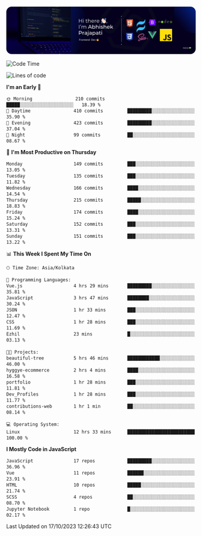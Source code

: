 ![Banner](./Header.png)

<!--START_SECTION:waka-->
![Code Time](http://img.shields.io/badge/Code%20Time-13%20hrs%2031%20mins-blue)

![Lines of code](https://img.shields.io/badge/From%20Hello%20World%20I%27ve%20Written-1.5%20million%20lines%20of%20code-blue)

**I'm an Early 🐤** 

```text
🌞 Morning                210 commits         █████░░░░░░░░░░░░░░░░░░░░   18.39 % 
🌆 Daytime                410 commits         █████████░░░░░░░░░░░░░░░░   35.90 % 
🌃 Evening                423 commits         █████████░░░░░░░░░░░░░░░░   37.04 % 
🌙 Night                  99 commits          ██░░░░░░░░░░░░░░░░░░░░░░░   08.67 % 
```
📅 **I'm Most Productive on Thursday** 

```text
Monday                   149 commits         ███░░░░░░░░░░░░░░░░░░░░░░   13.05 % 
Tuesday                  135 commits         ███░░░░░░░░░░░░░░░░░░░░░░   11.82 % 
Wednesday                166 commits         ████░░░░░░░░░░░░░░░░░░░░░   14.54 % 
Thursday                 215 commits         █████░░░░░░░░░░░░░░░░░░░░   18.83 % 
Friday                   174 commits         ████░░░░░░░░░░░░░░░░░░░░░   15.24 % 
Saturday                 152 commits         ███░░░░░░░░░░░░░░░░░░░░░░   13.31 % 
Sunday                   151 commits         ███░░░░░░░░░░░░░░░░░░░░░░   13.22 % 
```


📊 **This Week I Spent My Time On** 

```text
🕑︎ Time Zone: Asia/Kolkata

💬 Programming Languages: 
Vue.js                   4 hrs 29 mins       █████████░░░░░░░░░░░░░░░░   35.81 % 
JavaScript               3 hrs 47 mins       ████████░░░░░░░░░░░░░░░░░   30.24 % 
JSON                     1 hr 33 mins        ███░░░░░░░░░░░░░░░░░░░░░░   12.47 % 
CSS                      1 hr 28 mins        ███░░░░░░░░░░░░░░░░░░░░░░   11.69 % 
Ezhil                    23 mins             █░░░░░░░░░░░░░░░░░░░░░░░░   03.13 % 

🐱‍💻 Projects: 
beautiful-tree           5 hrs 46 mins       ████████████░░░░░░░░░░░░░   46.00 % 
hyggye-ecommerce         2 hrs 4 mins        ████░░░░░░░░░░░░░░░░░░░░░   16.58 % 
portfolio                1 hr 28 mins        ███░░░░░░░░░░░░░░░░░░░░░░   11.81 % 
Dev_Profiles             1 hr 28 mins        ███░░░░░░░░░░░░░░░░░░░░░░   11.77 % 
contributions-web        1 hr 1 min          ██░░░░░░░░░░░░░░░░░░░░░░░   08.14 % 

💻 Operating System: 
Linux                    12 hrs 33 mins      █████████████████████████   100.00 % 
```

**I Mostly Code in JavaScript** 

```text
JavaScript               17 repos            █████████░░░░░░░░░░░░░░░░   36.96 % 
Vue                      11 repos            ██████░░░░░░░░░░░░░░░░░░░   23.91 % 
HTML                     10 repos            █████░░░░░░░░░░░░░░░░░░░░   21.74 % 
SCSS                     4 repos             ██░░░░░░░░░░░░░░░░░░░░░░░   08.70 % 
Jupyter Notebook         1 repo              █░░░░░░░░░░░░░░░░░░░░░░░░   02.17 % 
```




 Last Updated on 17/10/2023 12:26:43 UTC
<!--END_SECTION:waka-->
<!--
**bhishekprajapati/bhishekprajapati** is a ✨ _special_ ✨ repository because its `README.md` (this file) appears on your GitHub profile.

Here are some ideas to get you started:

- 🔭 I’m currently working on ...
- 🌱 I’m currently learning ...
- 👯 I’m looking to collaborate on ...
- 🤔 I’m looking for help with ...
- 💬 Ask me about ...
- 📫 How to reach me: ...
- 😄 Pronouns: ...
- ⚡ Fun fact: ...
-->
